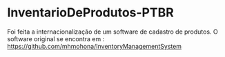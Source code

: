 # InventarioDeProdutos-PTBR
Foi feita a internacionalização de um software de cadastro de produtos.
O software original se encontra em : https://github.com/mhmohona/InventoryManagementSystem

